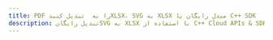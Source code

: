 ---title: PDF را به  تبدیل کنیدXLSX، SVG به XLSX مبدل رایگان یا C++ SDKdescription: تبدیل رایگانSVG به XLSX با استفاده از C++ Cloud APIs & SDK همچنین اسناد PDF را در Cloud ایجاد، ویرایش و رندر کنید.---
